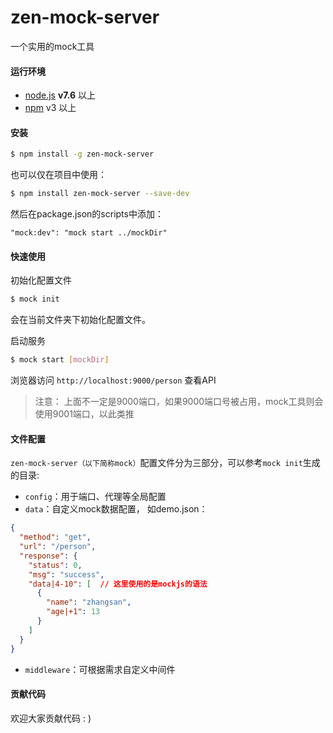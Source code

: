 # zen-mock-server
一个实用的mock工具

#### 运行环境
- [node.js](https://nodejs.org/) **v7.6** 以上
- [npm](https://www.npmjs.com/) v3 以上

#### 安装
```sh
$ npm install -g zen-mock-server
```
也可以仅在项目中使用：
```sh
$ npm install zen-mock-server --save-dev
```
然后在package.json的scripts中添加：
```
"mock:dev": "mock start ../mockDir"
```

#### 快速使用

初始化配置文件
```sh
$ mock init 
```
会在当前文件夹下初始化配置文件。

启动服务 
```sh
$ mock start [mockDir]
```
浏览器访问 `http://localhost:9000/person` 查看API
> 注意： 上面不一定是9000端口，如果9000端口号被占用，mock工具则会使用9001端口，以此类推

#### 文件配置
`zen-mock-server（以下简称mock）`配置文件分为三部分，可以参考`mock init`生成的目录: 
- `config`：用于端口、代理等全局配置
- `data`：自定义mock数据配置， 如demo.json：
```json
{
  "method": "get",
  "url": "/person",
  "response": {
    "status": 0,
    "msg": "success",
    "data|4-10": [  // 这里使用的是mockjs的语法
      {
        "name": "zhangsan",
        "age|+1": 13
      }
    ]
  }
}
```
- `middleware`：可根据需求自定义中间件

#### 贡献代码
欢迎大家贡献代码 : ) 

